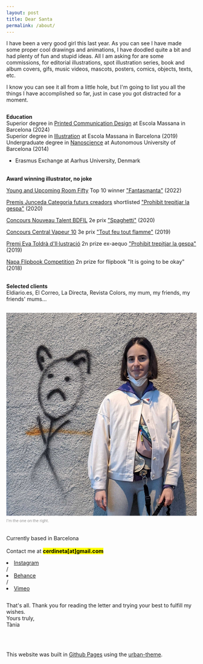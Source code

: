 ```yaml
---
layout: post
title: Dear Santa
permalink: /about/
---
```





I have been a very good girl this last year. As you can see I have made some proper cool drawings and animations, I have doodled quite a bit and had plenty of fun and stupid ideas.
All I am asking for are some commissions, for editorial illustrations, spot illustration series, book and album covers, gifs, music videos, mascots, posters, comics, objects, texts, etc.

I know you can see it all from a little hole, but I'm going to list you all the things I have accomplished so far, just in case you got distracted for a moment.<br>

<div class="row">
<div class="column">

<b>Education</b><br>
Superior degree in <u>Printed Communication Design</u> at Escola Massana in Barcelona (2024)<br>
Superior degree in <u>Illustration</u> at Escola Massana in Barcelona (2019)<br>
Undergraduate degree in <u>Nanoscience</u> at Autonomous University of Barcelona (2014)<br>
  + Erasmus Exchange at Aarhus University, Denmark<br><br>


<b>Award winning illustrator, no joke</b><br>

<a href="https://roomfifty.com/products/fantasmanta-framed-print?variant=39887126233206"><u>Young and Upcoming Room Fifty</u></a>  Top 10 winner <a href="https://cerdineta.github.io/2020/01/20/colorsadis1/">"Fantasmanta"</a> (2022)<br>


<a href="https://www.premisjunceda.cat/finalistes-2020/"><u>Premis Junceda Categoria futurs creadors</u></a> shortlisted <a href="https://cerdineta.github.io/2020/01/15/projecteprohibit/" >"Prohibit trepitjar la gespa"</a> (2020)<br>

<a href="https://www.bdfil.ch/concours-nouveau-talent-2020/"><u>Concours Nouveau Talent BDFIL</u></a> 2e prix <a href="https://cerdineta.github.io/2020/01/24/spaghetti/">"Spaghetti"</a> (2020)<br>

<a href="https://centralvapeur.org/concours-central-vapeur-10/"><u>Concours Central Vapeur 10</u></a> 3e prix <a href="https://cerdineta.github.io/2020/01/10/feu/">"Tout feu tout flamme"</a> (2019)<br>

<a href="http://evatoldra.cat/tania-manzanal/"><u>Premi Eva Toldrà d'Il·lustració</u></a> 2n prize ex-aequo <a href="https://cerdineta.github.io/2020/01/17/projecteprohibit/" >"Prohibit trepitjar la gespa"</a> (2019)<br>

<a href="https://www.instagram.com/p/BqRdU8eBT1h/?hl=es"><u>Napa Flipbook Competition</u></a> 2n prize for flipbook "It is going to be okay" (2018)<br><br>

<b>Selected clients</b><br>
Eldiario.es, El Correo, La Directa, Revista Colors, my mum, my friends, my friends' mums...

</div>

<div class="column">



<img src="/images/profilepicture2.jpg" alt="the artist begging for jobs"  style="padding: 0 25px 0 0" width="900px"><font size="-3" color="#919090">I'm the one on the right.</font><br><br>

<p align="left">
Currently based in Barcelona<br><br>
Contact me at <mark><b>cerdineta[at]gmail.com</b></mark><br>


<li class="nav-item"><a target="_blank" rel="noopener noreferrer"  href="https://instagram.com/{{ site.instagram_username }}" >Instagram</a>
</li> /

<li class="nav-item"><a target="_blank" rel="noopener noreferrer"  href="https://behance.net/{{ site.behance_username }}" >Behance</a>
  </li> /

<li class="nav-item"><a target="_blank" rel="noopener noreferrer"  href="https://vimeo.com/cerdineta" >Vimeo</a>
</li>

</p>





</div></div>



That's all. Thank you for reading the letter and trying your best to fulfill my wishes.<br>
Yours truly, <br>
Tània

<br><br>

This website was built in <a href="https://pages.github.com/">Github Pages</a> using the <a href="https://github.com/midzer/urban-theme">urban-theme</a>.
